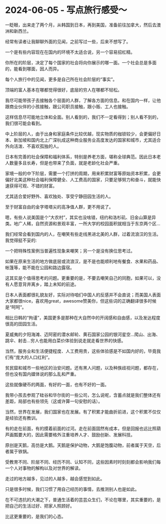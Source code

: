 # 2024-06-05 - 写点旅行感受～

一眨眼，出来走了两个月，从韩国到日本，再到美国，准备前往加拿大，然后去澳洲和新西兰。

经常有读者让我聊聊外面的见闻，之前写过一些，后来不想写了。

一个是有些内容现在在国内的环境不太适合说，另一个容易招杠精。

你所在的阶层，决定了每个国家的社会将向你展示的哪一面。一个社会总是多面的，能看到哪面，因人而异。

每个人旅行中的见闻，更多是自己所在社会阶层的“事实”。

顶端的富人基本在哪都觉得很好，底层的穷人在哪都不轻松。

我尽可能带孩子去接触各个层面的人群，了解各方面的信息。和在国内一样，让他跟商业伙伴的小孩接触，跟公司职员接触，跟小贩、工人也接触。

这样信息尽可能地立体和全面。别人看到的，我们不一定看得到；别人看不到的，我们很可能会看到。

中上阶层的人，由于出身和家庭条件比较优越，现实物质的枷锁较少，会更偏好日本、新加坡和国内北上广深杭成这种商业服务业高度发达的国家和城市，尤其适合外向活泼、不喜欢孤独的人。

日本有完善的社会保障和福利体系，特别是养老方面，堪称全球典范。因此日本老人数量多且长寿，但是也带来了负面，就是老龄化社会严重。

家境一般的中下阶层，需要一个打拼的周期，用来积累财富等原始资本积累，会更偏好北美这种社会福利保障健全、人工费高的国家，只要足够努力和奋斗，就能快速获得可观、不错的财富。

尤其适合爱好野外、喜欢独处、享受宁静田园生活的人。

至于财富自由的金字塔塔尖的高净值人群，更不用说了。

嗯，有些人说美国是个“大农村”，其实也没啥错，纽约和洛杉矶、旧金山算是异类。地广人稀，自然资源和景观丰富，一所大学的校园面积就相当于东京两个区…

我们经常会看到国内的人，在嘲笑有些走线黑进北美的人群，过着流浪汉的生活。我觉得挺不妥的:

一个把特殊性案例当普遍性现象来嘲笑；另一个是没有换位思考过。

如果在原来生活的地方做底层或流浪汉，是不是也能顺利地有餐食、水果和药品、帐篷等，能不能在公园和路边露宿。

这其实是个值得思考的问题。更重要的是，不要去嘲笑自己的同胞，如果可以，没有人愿意背井离乡，踏上未知的前途。

日本人表面都很礼貌友好，实际对待咱们中国人的反感并不会直说；而美国人表面大家都很nice，喜欢用great，awesome赞美你，但这些词的正确翻译很多时候是“呵呵”。

相比日韩的“拘谨”，美国更多是那种在大自然中的开阔感和自由感，以及发达程度很高的田园生活。

夏威夷的夕阳海滩、迈阿密的潜水邮轮、黄石国家公园的银河星空…爬山、出海、跳伞、射击…穷人也能用白菜价体验到说走就走看世界的快感。

当然，服务业和生活便捷程度、人工费用贵，这些体验感是不如国内好的，毕竟我们有“庞大的人口红利”。

贫民窟和城市一些地区的治安问题。还有黑人问题，以及种族歧视问题，都存在，但也没有国内媒体说的那么乱和严重。

这些就像硬币的两面，有好的一面，也有不好的一面。

我带小孩去参观了硅谷和华尔街的一些公司，怎么说呢，含蓄点就是我们整体还有差距，局部也有些领先（这或许算一句安慰的话）。

当然，世界在发展，我们国家也在发展。有了积累才能曲折前进，这个积累不仅仅是经验还有教训。

有的走在前面，有的摸着前面的过河。走在前面固然有成本，但是回报也远比照葫芦画瓢要大的，因此需要格外注重培养人才、鼓励创新、发展科技。

原创是天鹅，高仿是大鹅。天鹅是保护动物，大鹅是饱腹动物，前者属于天空，后者属于铁锅。

受教育不同、阶层不同、经历不同、认知不同，这些因素时时刻刻都会影响我们每一个人对事物的解构以及对世界的解读。

走过的地方越多，见过的人越多，越会感觉到如此。

只是很多时候，我们习惯了用自己经历的事情，去推测别人也是如此。

在不可违抗的大潮之下，普通生活着的芸芸众生们，不论在哪里，其实重要的，是把自己的生活过好、把家人照顾好。

比这更重要的，是我们的心态。